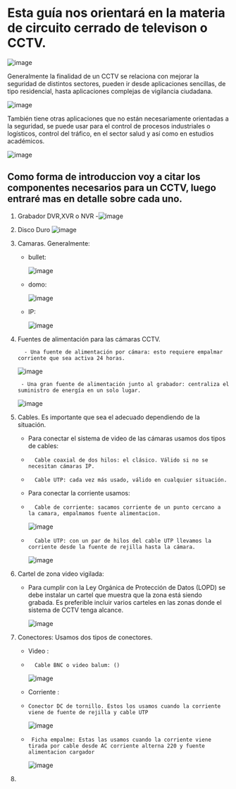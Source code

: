 # Esta guía nos orientará en la materia de circuito cerrado de televison o CCTV.

![image](https://github.com/RafaelNunezVazquez/ProyectoFCT/assets/91255999/22212e16-d10b-4740-87e7-2f0cdcad309c)

Generalmente la finalidad de un CCTV se relaciona con mejorar la seguridad de distintos sectores, pueden ir desde aplicaciones sencillas, de tipo residencial, hasta aplicaciones complejas de vigilancia ciudadana.

![image](https://github.com/RafaelNunezVazquez/ProyectoFCT/assets/91255999/3deed16b-625e-4e87-8dae-60bcde7fee65)

También tiene otras aplicaciones que no están necesariamente orientadas a la seguridad, se puede usar para el control de procesos industriales o logísticos, control del tráfico, en el sector salud y así como en estudios académicos.

![image](https://github.com/RafaelNunezVazquez/ProyectoFCT/assets/91255999/ccbe801f-3dc8-4620-b940-9597b13feaa1)

## Como forma de introduccion voy a citar los componentes necesarios para un CCTV, luego entraré mas en detalle sobre cada uno.

1. Grabador DVR,XVR o NVR
   -![image](https://github.com/RafaelNunezVazquez/ProyectoFCT/assets/91255999/ae0c25a4-a02d-4b90-8c55-22e1fda03b54)

2. Disco Duro
   ![image](https://github.com/RafaelNunezVazquez/ProyectoFCT/assets/91255999/c0be8cd4-3c68-48e6-9292-53753d606a05)

3. Camaras. Generalmente:

   - bullet:
     
     ![image](https://github.com/RafaelNunezVazquez/ProyectoFCT/assets/91255999/47799f03-d609-4fa7-88f7-609d3a010ffb)
     
   - domo:
     
     ![image](https://github.com/RafaelNunezVazquez/ProyectoFCT/assets/91255999/a8317b7a-e5cc-44f0-80b6-f905961e6474)
     
   - IP:
     
     ![image](https://github.com/RafaelNunezVazquez/ProyectoFCT/assets/91255999/5566fdb2-29e3-4931-82fc-0c2ea582ac72)

4. Fuentes de alimentación para las cámaras CCTV.

         - Una fuente de alimentación por cámara: esto requiere empalmar corriente que sea activa 24 horas.
       
   ![image](https://github.com/RafaelNunezVazquez/ProyectoFCT/assets/91255999/b2b4543f-4b72-4893-8b6b-cbb23dda0767)

        - Una gran fuente de alimentación junto al grabador: centraliza el suministro de energía en un solo lugar.
       
   ![image](https://github.com/RafaelNunezVazquez/ProyectoFCT/assets/91255999/3d97b00c-5c67-4342-9e1a-b1f065c3c18e)

5. Cables. Es importante que sea el adecuado dependiendo de la situación.

   - Para conectar el sistema de video de las cámaras usamos dos tipos de cables:
     
   -       Cable coaxial de dos hilos: el clásico. Válido si no se necesitan cámaras IP.
   -       Cable UTP: cada vez más usado, válido en cualquier situación.
     
   - Para conectar la corriente usamos:
  
   -       Cable de corriente: sacamos corriente de un punto cercano a la camara, empalmamos fuente alimentacion.

      ![image](https://github.com/RafaelNunezVazquez/ProyectoFCT/assets/91255999/ce834da8-08d6-4737-a157-c9c527e5cdb3)

   -       Cable UTP: con un par de hilos del cable UTP llevamos la corriente desde la fuente de rejilla hasta la cámara.

      ![image](https://github.com/RafaelNunezVazquez/ProyectoFCT/assets/91255999/6288cab6-07f4-4b15-bb81-4151d05bea26)

  
5. Cartel de zona video vigilada:
   
   - Para cumplir con la Ley Orgánica de Protección de Datos (LOPD) se debe instalar un cartel que muestra que la zona está siendo           grabada. Es preferible incluir varios carteles en las zonas donde el sistema de CCTV tenga alcance.

      ![image](https://github.com/RafaelNunezVazquez/ProyectoFCT/assets/91255999/b1922069-993d-48e9-9282-7e1ccf01e4ea)

6. Conectores: Usamos dos tipos de conectores.
   -  Video :

   -       Cable BNC o video balum: ()

      ![image](https://github.com/RafaelNunezVazquez/ProyectoFCT/assets/91255999/017c7828-7f7b-4f2f-8154-05057eb06429)

   -  Corriente :
   
   -     Conector DC de tornillo. Estos los usamos cuando la corriente viene de fuente de rejilla y cable UTP

     ![image](https://github.com/RafaelNunezVazquez/ProyectoFCT/assets/91255999/79deb5f6-3dc6-4a59-accb-d676aabe454f)
   
   -      Ficha empalme: Estas las usamos cuando la corriente viene tirada por cable desde AC corriente alterna 220 y fuente alimentacion cargador

      ![image](https://github.com/RafaelNunezVazquez/ProyectoFCT/assets/91255999/73c4bccf-63f6-4195-9a40-0fca262ee892)

7. 
